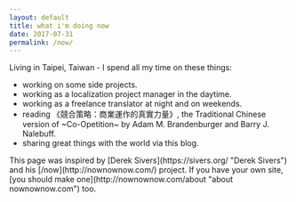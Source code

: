 ```yaml
---
layout: default
title: what i'm doing now
date: 2017-07-31
permalink: /now/
---
```


Living in Taipei, Taiwan - I spend all my time on these things:
<ul class="dashed">
  <li>working on some side projects.</li>
  <li>working as a localization project manager in the daytime.</li>
  <li>working as a freelance translator at night and on weekends.</li>
  <li>reading 《競合策略：商業運作的真實力量》, the Traditional Chinese version of ~Co-Opetition~ by Adam M. Brandenburger and Barry J. Nalebuff.</li>
  <li>sharing great things with the world via this blog.</li>
</ul>
This page was inspired by [Derek Sivers](https://sivers.org/ "Derek Sivers") and his [/now](http://nownownow.com/) project. If you have your own site, [you should make one](http://nownownow.com/about "about nownownow.com") too.
